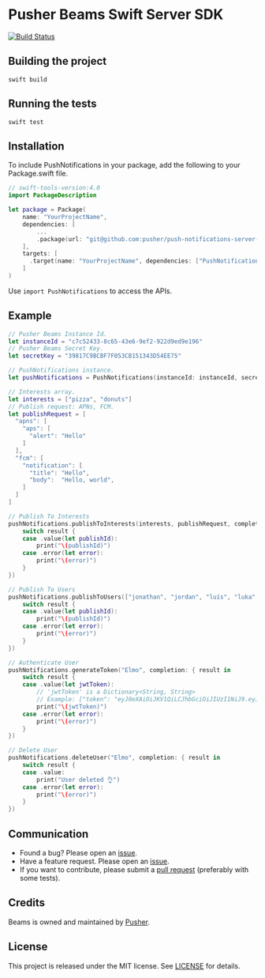 # Pusher Beams Swift Server SDK

[![Build Status](https://travis-ci.org/pusher/push-notifications-server-swift.svg?branch=master)](https://travis-ci.org/pusher/push-notifications-server-swift)

## Building the project

`swift build`

## Running the tests

`swift test`

## Installation

To include PushNotifications in your package, add the following to your Package.swift file.

```swift
// swift-tools-version:4.0
import PackageDescription

let package = Package(
    name: "YourProjectName",
    dependencies: [
        ...
        .package(url: "git@github.com:pusher/push-notifications-server-swift.git", from: "1.0.1",
    ],
    targets: [
      .target(name: "YourProjectName", dependencies: ["PushNotifications", ... ])
    ]
)
```

Use `import PushNotifications` to access the APIs.

## Example

```swift
// Pusher Beams Instance Id.
let instanceId = "c7c52433-8c65-43e6-9ef2-922d9ed9e196"
// Pusher Beams Secret Key.
let secretKey = "39817C9BCBF7F053CB151343D54EE75"

// PushNotifications instance.
let pushNotifications = PushNotifications(instanceId: instanceId, secretKey: secretKey)

// Interests array.
let interests = ["pizza", "donuts"]
// Publish request: APNs, FCM.
let publishRequest = [
  "apns": [
    "aps": [
      "alert": "Hello"
    ]
  ],
  "fcm": [
    "notification": [
      "title": "Hello",
      "body":  "Hello, world",
    ]
  ]
]

// Publish To Interests
pushNotifications.publishToInterests(interests, publishRequest, completion: { result in
    switch result {
    case .value(let publishId):
        print("\(publishId)")
    case .error(let error):
        print("\(error)")
    }
})

// Publish To Users
pushNotifications.publishToUsers(["jonathan", "jordan", "luís", "luka", "mina"], publishRequest, completion: { result in
    switch result {
    case .value(let publishId):
        print("\(publishId)")
    case .error(let error):
        print("\(error)")
    }
})

// Authenticate User
pushNotifications.generateToken("Elmo", completion: { result in
    switch result {
    case .value(let jwtToken):
        // 'jwtToken' is a Dictionary<String, String>
        // Example: ["token": "eyJ0eXAiOiJKV1QiLCJhbGciOiJIUzI1NiJ9.eyJzdWIiOiJhYWEiLCJleHAiOjE"]
        print("\(jwtToken)")
    case .error(let error):
        print("\(error)")
    }
})

// Delete User
pushNotifications.deleteUser("Elmo", completion: { result in
    switch result {
    case .value:
        print("User deleted 👌")
    case .error(let error):
        print("\(error)")
    }
})
```

## Communication

- Found a bug? Please open an [issue](https://github.com/pusher/push-notifications-server-swift/issues).
- Have a feature request. Please open an [issue](https://github.com/pusher/push-notifications-server-swift/issues).
- If you want to contribute, please submit a [pull request](https://github.com/pusher/push-notifications-server-swift/pulls) (preferably with some tests).

## Credits

Beams is owned and maintained by [Pusher](https://pusher.com).

## License

This project is released under the MIT license. See [LICENSE](https://github.com/pusher/push-notifications-server-swift/blob/master/LICENSE) for details.
